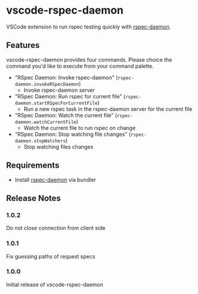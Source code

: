 # vscode-rspec-daemon

VSCode extension to run rspec testing quickly with [rspec-daemon](https://github.com/asonas/rspec-daemon).

## Features

vscode-rspec-daemon provides four commands.  Please choice the command you'd like to execute from your command palette.

* "RSpec Daemon: Invoke rspec-daemon" (`rspec-daemon.invokeRSpecDaemon`)
    * Invoke rspec-daemon server
* "RSpec Daemon: Run rspec for current file" (`rspec-daemon.startRSpecForCurrentFile`)
    * Run a new rspec task in the rspec-daemon server for the current file
* "RSpec Daemon: Watch the current file" (`rspec-daemon.watchCurrentFile`)
    * Watch the current file to run rspec on change
* "RSpec Daemon: Stop watching file changes" (`rspec-daemon.stopWatchers`)
    * Stop watching files changes

## Requirements

* Install [rspec-daemon](https://github.com/asonas/rspec-daemon) via bundler

## Release Notes

### 1.0.2

Do not close connection from client side

### 1.0.1

Fix guessing paths of request specs

### 1.0.0

Initial release of vscode-rspec-daemon
